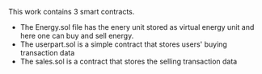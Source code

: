 This work contains 3 smart contracts. 
- The Energy.sol file has the enery unit stored as virtual energy unit and here one can buy and sell energy.
- The userpart.sol is a simple contract that stores users' buying transaction data
- The sales.sol is a contract that stores the selling transaction data
